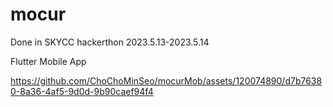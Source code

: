 # mocur
Done in SKYCC hackerthon 2023.5.13-2023.5.14

Flutter Mobile App

https://github.com/ChoChoMinSeo/mocurMob/assets/120074890/d7b76380-8a36-4af5-9d0d-9b90caef94f4
